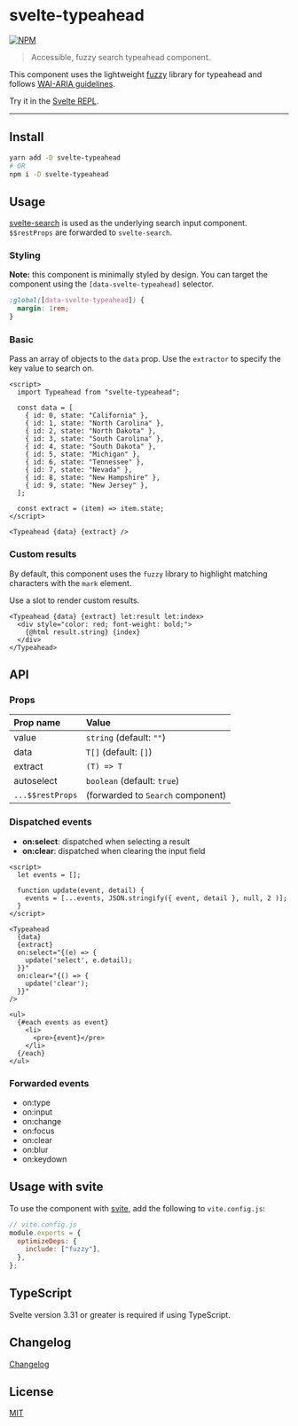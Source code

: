 # svelte-typeahead

[![NPM][npm]][npm-url]

> Accessible, fuzzy search typeahead component.

This component uses the lightweight [fuzzy](https://github.com/mattyork/fuzzy) library for typeahead and follows [WAI-ARIA guidelines](https://www.w3.org/TR/wai-aria-practices/examples/combobox/aria1.1pattern/listbox-combo.html).

Try it in the [Svelte REPL](https://svelte.dev/repl/a1b828d80de24f7e995b2365782c8d04?version=3.24.1).

<!-- REPO_URL -->

---

<!-- TOC -->

## Install

```bash
yarn add -D svelte-typeahead
# OR
npm i -D svelte-typeahead
```

## Usage

[svelte-search](https://github.com/metonym/svelte-search) is used as the underlying search input component. `$$restProps` are forwarded to `svelte-search`.

### Styling

**Note:** this component is minimally styled by design. You can target the component using the `[data-svelte-typeahead]` selector.

```css
:global([data-svelte-typeahead]) {
  margin: 1rem;
}
```

### Basic

Pass an array of objects to the `data` prop. Use the `extractor` to specify the key value to search on.

<!-- prettier-ignore-start -->
```svelte
<script>
  import Typeahead from "svelte-typeahead";

  const data = [
    { id: 0, state: "California" },
    { id: 1, state: "North Carolina" },
    { id: 2, state: "North Dakota" },
    { id: 3, state: "South Carolina" },
    { id: 4, state: "South Dakota" },
    { id: 5, state: "Michigan" },
    { id: 6, state: "Tennessee" },
    { id: 7, state: "Nevada" },
    { id: 8, state: "New Hampshire" },
    { id: 9, state: "New Jersey" },
  ];

  const extract = (item) => item.state;
</script>

<Typeahead {data} {extract} />

```
<!-- prettier-ignore-end -->

### Custom results

By default, this component uses the `fuzzy` library to highlight matching characters with the `mark` element.

Use a slot to render custom results.

<!-- prettier-ignore-start -->
```svelte
<Typeahead {data} {extract} let:result let:index>
  <div style="color: red; font-weight: bold;">
    {@html result.string} {index}
  </div>
</Typeahead>

```
<!-- prettier-ignore-end -->

## API

### Props

| Prop name        | Value                             |
| :--------------- | :-------------------------------- |
| value            | `string` (default: `""`)          |
| data             | `T[]` (default: `[]`)             |
| extract          | `(T) => T`                        |
| autoselect       | `boolean` (default: `true`)       |
| `...$$restProps` | (forwarded to `Search` component) |

### Dispatched events

- **on:select**: dispatched when selecting a result
- **on:clear**: dispatched when clearing the input field

<!-- prettier-ignore-start -->
```svelte
<script>
  let events = [];

  function update(event, detail) {
    events = [...events, JSON.stringify({ event, detail }, null, 2 )];
  }
</script>

<Typeahead
  {data}
  {extract}
  on:select="{(e) => {
    update('select', e.detail);
  }}"
  on:clear="{() => {
    update('clear');
  }}"
/>

<ul>
  {#each events as event}
    <li>
      <pre>{event}</pre>
    </li>
  {/each}
</ul>
```
<!-- prettier-ignore-end -->

### Forwarded events

- on:type
- on:input
- on:change
- on:focus
- on:clear
- on:blur
- on:keydown

## Usage with svite

To use the component with [svite](https://github.com/dominikg/svite), add the following to `vite.config.js`:

```js
// vite.config.js
module.exports = {
  optimizeDeps: {
    include: ["fuzzy"],
  },
};
```

## TypeScript

Svelte version 3.31 or greater is required if using TypeScript.

## Changelog

[Changelog](CHANGELOG.md)

## License

[MIT](LICENSE)

[npm]: https://img.shields.io/npm/v/svelte-typeahead.svg?color=%23ff3e00&style=for-the-badge
[npm-url]: https://npmjs.com/package/svelte-typeahead
